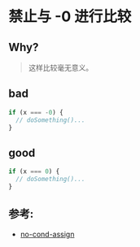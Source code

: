 # 禁止与 -0 进行比较

## Why?

> 这样比较毫无意义。

## bad

```js
if (x === -0) {
  // doSomething()...
}
```

## good

```js
if (x === 0) {
  // doSomething()...
}
```

## 参考:

- [no-cond-assign](https://eslint.org/docs/rules/no-cond-assign)
